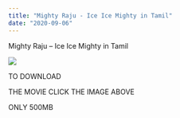```yaml
---
title: "Mighty Raju - Ice Ice Mighty in Tamil"
date: "2020-09-06"
---
```


 Mighty Raju – Ice Ice Mighty in Tamil

[![](https://1.bp.blogspot.com/-JlPr0BBx_hw/X0JHTjo-SII/AAAAAAAAACo/yh2evKACO64dBImoX4dKgSXO4pn6ykFnwCLcBGAsYHQ/w586-h329/ice.jpg)](https://drive.google.com/file/d/1ihe1IJDwEGDAGxydqUAHlKnqYQchkOgp/view?usp=sharing)

TO DOWNLOAD 

 THE MOVIE CLICK THE IMAGE ABOVE

  

ONLY 500MB
